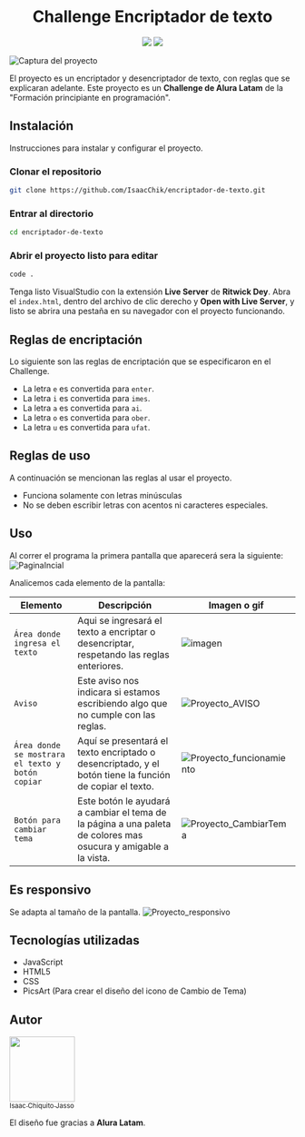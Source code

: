 <h1 align="center"> Challenge Encriptador de texto </h1>

   <p align="center">
   <img src="https://img.shields.io/badge/STATUS-FINALIZADO-green">
     <img src="https://img.shields.io/badge/fecha de finalización-9/07/24-orange">
   </p>

![Captura del proyecto](https://github.com/IsaacChik/encriptador-de-texto/assets/125986097/ccf44092-2243-4a51-9960-235ab0b95631)

El proyecto es un encriptador y desencriptador de texto, con reglas que se explicaran adelante. Este proyecto es un **Challenge de Alura Latam** de la "Formación principiante en programación".


## Instalación
Instrucciones para instalar y configurar el proyecto.


### Clonar el repositorio
```bash
git clone https://github.com/IsaacChik/encriptador-de-texto.git
```
### Entrar al directorio
```bash
cd encriptador-de-texto
```
### Abrir el proyecto listo para editar
```bash
code .
```
Tenga listo VisualStudio con la extensión **Live Server** de **Ritwick Dey**. Abra el `index.html`, dentro del archivo de clic derecho y **Open with Live Server**, y listo se abrira una pestaña en su navegador con el proyecto funcionando.



## Reglas de encriptación
Lo siguiente son las reglas de encriptación que se especificaron en el Challenge.
- La letra `e` es convertida para `enter`.
- La letra `i` es convertida para `imes`.
- La letra `a` es convertida para `ai`.
- La letra `o` es convertida para `ober`.
- La letra `u` es convertida para `ufat`.

## Reglas de uso
A continuación se mencionan las reglas al usar el proyecto.
- Funciona solamente con letras minúsculas
- No se deben escribir letras con acentos ni caracteres especiales.
  
## Uso
Al correr el programa la primera pantalla que aparecerá sera la siguiente:
![PaginaIncial](https://github.com/IsaacChik/encriptador-de-texto/assets/125986097/a8150ba9-c37a-419b-aeec-baba41362e38)

Analicemos cada elemento de la pantalla:

| Elemento | Descripción | Imagen o gif |
|--------|----------|--------|
| `Área donde ingresa el texto`|Aqui se ingresará el texto a encriptar o desencriptar, respetando las reglas enteriores.|![imagen](https://github.com/IsaacChik/encriptador-de-texto/assets/125986097/810512d7-e8c9-4334-8af4-c9b6142c4e2a)|
| `Aviso`|Este aviso nos indicara si estamos escribiendo algo que no cumple con las reglas.|![Proyecto_AVISO](https://github.com/IsaacChik/encriptador-de-texto/assets/125986097/cb34b2a1-8e4c-481f-8fb6-06e0462cb2b8)|
|`Área donde se mostrara el texto y botón copiar`|Aquí se presentará el texto encriptado o desencriptado, y el botón tiene la función de copiar el texto.|![Proyecto_funcionamiento](https://github.com/IsaacChik/encriptador-de-texto/assets/125986097/c6332661-2659-4bc7-b0b0-0f28e5c2de7c)|
|`Botón para cambiar tema`| Este botón le ayudará a cambiar el tema de la página a una paleta de colores mas osucura y amigable a la vista.|![Proyecto_CambiarTema](https://github.com/IsaacChik/encriptador-de-texto/assets/125986097/655f71da-9f6b-4b00-a5a6-4b3b01f7d225)|

## Es responsivo
Se adapta al tamaño de la pantalla.
![Proyecto_responsivo](https://github.com/IsaacChik/encriptador-de-texto/assets/125986097/24f0bd5a-9147-4778-8b11-153117803d0f)


## Tecnologías utilizadas
- JavaScript
- HTML5
- CSS
- PicsArt (Para crear el diseño del icono de Cambio de Tema)

## Autor

[<img src="https://github.com/IsaacChik/encriptador-de-texto/assets/125986097/25f55e19-6f84-413f-9360-547aa00a3cb4" width=115><br><sub>Isaac Chiquito Jasso</sub>](https://github.com/IsaacChik)

El diseño fue gracias a **Alura Latam**.

